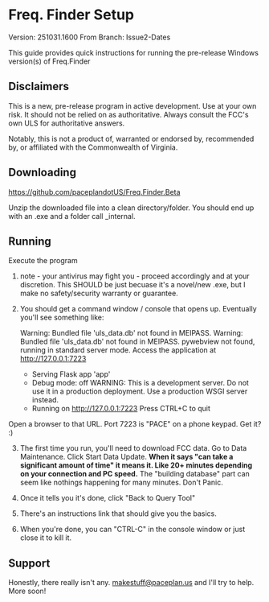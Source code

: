 # Freq. Finder Setup 

Version: 251031.1600 From Branch: Issue2-Dates

This guide provides quick instructions for running the pre-release Windows version(s) of Freq.Finder

## Disclaimers
This is a new, pre-release program in active development. Use at your own risk. It should not be relied on as authoritative. Always consult the FCC's own ULS for authoritative answers. 

Notably, this is not a product of, warranted or endorsed by, recommended by, or affiliated with the Commonwealth of Virginia. 

## Downloading
https://github.com/paceplandotUS/Freq.Finder.Beta

Unzip the downloaded file into a clean directory/folder. You should end up with an .exe and a folder call _internal.


## Running
Execute the program
1. note - your antivirus may fight you - proceed accordingly and at your discretion. 
This SHOULD be just becuase it's a novel/new .exe, but I make no safety/security warranty or guarantee.

2. You should get a command window / console that opens up. Eventually you'll see something like: 

    Warning: Bundled file 'uls_data.db' not found in MEIPASS.
    Warning: Bundled file 'uls_data.db' not found in MEIPASS.
    pywebview not found, running in standard server mode.
    Access the application at http://127.0.0.1:7223
    * Serving Flask app 'app'
    * Debug mode: off
    WARNING: This is a development server. Do not use it in a production deployment. Use a production WSGI server instead.
    * Running on http://127.0.0.1:7223
    Press CTRL+C to quit

Open a browser to that URL. Port 7223 is "PACE" on a phone keypad. Get it? :) 

3. The first time you run, you'll need to download FCC data. Go to Data Maintenance. Click Start Data Update.
**When it says "can take a significant amount of time" it means it. Like 20+ minutes depending on your connection and PC speed.**
The "building database" part can seem like nothings happening for many minutes. Don't Panic. 

4. Once it tells you it's done, click "Back to Query Tool"

5. There's an instructions link that should give you the basics. 

6. When you're done, you can "CTRL-C" in the console window or just close it to kill it. 


## Support
Honestly, there really isn't any. makestuff@paceplan.us and I'll try to help. More soon!    